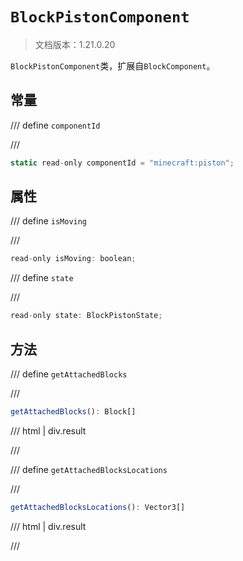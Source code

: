 # `BlockPistonComponent`

> 文档版本：1.21.0.20

`BlockPistonComponent`类，扩展自`BlockComponent`。

## 常量

/// define
`componentId`


///

```js
static read-only componentId = "minecraft:piston";
```


## 属性

/// define
`isMoving`


///

```js
read-only isMoving: boolean;
```


/// define
`state`


///

```js
read-only state: BlockPistonState;
```


## 方法

/// define
`getAttachedBlocks`


///

```js
getAttachedBlocks(): Block[]
```

/// html | div.result

///


/// define
`getAttachedBlocksLocations`


///

```js
getAttachedBlocksLocations(): Vector3[]
```

/// html | div.result

///

